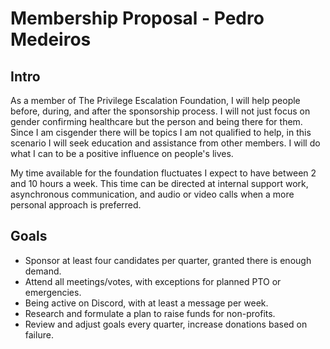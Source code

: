 # Membership Proposal - Pedro Medeiros

## Intro

As a member of The Privilege Escalation Foundation, I will help people before, during, and after the sponsorship process. I will not just focus on gender confirming healthcare but the person and being there for them. Since I am cisgender there will be topics I am not qualified to help, in this scenario I will seek education and assistance from other members. I will do what I can to be a positive influence on people's lives.

My time available for the foundation fluctuates I expect to have between 2 and 10 hours a week. This time can be directed at internal support work, asynchronous communication, and audio or video calls when a more personal approach is preferred.

## Goals

- Sponsor at least four candidates per quarter, granted there is enough demand.
- Attend all meetings/votes, with exceptions for planned PTO or emergencies.
- Being active on Discord, with at least a message per week.
- Research and formulate a plan to raise funds for non-profits.
- Review and adjust goals every quarter, increase donations based on failure.